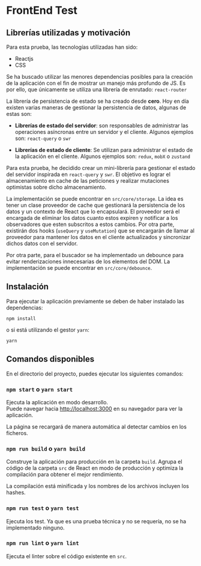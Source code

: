 # FrontEnd Test

## Librerías utilizadas y motivación 

Para esta prueba, las tecnologías utilizadas han sido: 
- Reactjs
- CSS

Se ha buscado utilizar las menores dependencias posibles para la creación de la aplicación con el fin de mostrar un manejo más profundo de JS. Es por ello, que únicamente se utiliza una librería de enrutado: `react-router`

La librería de persistencia de estado se ha creado desde **cero**. Hoy en día existen varias maneras de gestionar la persistencia de datos, algunas de estas son: 
- **Librerías de estado del servidor**: son responsables de administrar las operaciones asíncronas entre un servidor y el cliente. Algunos ejemplos son: `react-query` o `swr`

- **Librerías de estado de cliente**: Se utilizan para administrar el estado de la aplicación en el cliente. Algunos ejemplos son: `redux`, `mobX` o `zustand`

Para esta prueba, he decidido crear  un mini-librería para gestionar el estado del servidor inspirada en `react-query` y `swr`. El objetivo es lograr el almacenamiento 
en cache de las peticiones y realizar mutaciones optimistas sobre dicho almacenamiento. 

La implementación se puede encontrar en `src/core/storage`. La idea es tener un clase proveedor de cache que gestionará la persistencia de los datos y un contexto de React que lo encapsulará. El proveedor será el encargada de eliminar los datos cuanto estos expiren y notificar a los observadores que esten subscritos a estos cambios. Por otra parte, existirán dos hooks (`useQuery` y `useMutation`) que se encargarán de llamar al proveedor para mantener los datos en el cliente actualizados y sincronizar dichos datos con el servidor.  

Por otra parte, para el buscador se ha implementado un debounce para evitar renderizaciones innecesarias de los elementos del DOM. La implementación se puede encontrar en `src/core/debounce`.

## Instalación

Para ejecutar la aplicación previamente se deben de haber instalado las dependencias: 

```
npm install
```

o si está utilizando el gestor `yarn`: 

```
yarn
```

## Comandos disponibles

En el directorio del proyecto, puedes ejecutar los siguientes comandos:

### `npm start` o `yarn start`

Ejecuta la aplicación en modo desarrollo.\
Puede navegar hacia [http://localhost:3000](http://localhost:3000) 
en su navegador para ver la aplicación.

La página se recargará de manera automática al detectar cambios
en los ficheros.

### `npm run build` o `yarn build`
 
Construye la aplicación para producción en la carpeta `build`.
Agrupa el código de la carpeta `src` de React en modo de producción y optimiza la compilación para obtener el mejor rendimiento.

La compilación está minificada y los nombres de los archivos incluyen los hashes.

### `npm run test` o `yarn test`

Ejecuta los test. Ya que es una prueba técnica y no se requería, no se ha implementado ninguno.

### `npm run lint` o `yarn lint`

Ejecuta el linter sobre el código existente en `src`.
